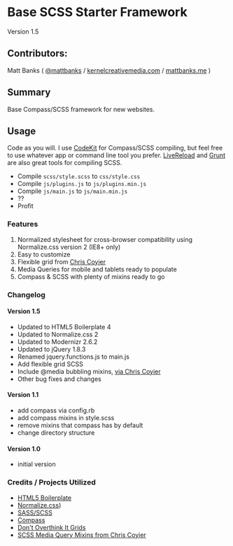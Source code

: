 # Base SCSS Starter Framework

Version 1.5

## Contributors:

Matt Banks ( [@mattbanks](http://twitter.com/mattbanks) / [kernelcreativemedia.com](http://www.kernelcreativemedia.com) / [mattbanks.me](http://www.mattbanks.me) )

## Summary

Base Compass/SCSS framework for new websites.

## Usage

Code as you will. I use [CodeKit](http://incident57.com/codekit/) for Compass/SCSS compiling, but feel free to use whatever app or command line tool you prefer. [LiveReload](http://livereload.com/) and [Grunt](http://gruntjs.com/) are also great tools for compiling SCSS.

- Compile `scss/style.scss` to `css/style.css`
- Compile `js/plugins.js` to `js/plugins.min.js`
- Compile `js/main.js` to `js/main.min.js`
- ??
- Profit

### Features

1. Normalized stylesheet for cross-browser compatibility using Normalize.css version 2 (IE8+ only)
2. Easy to customize
3. Flexible grid from [Chris Coyier](https://twitter.com/chriscoyier)
4. Media Queries for mobile and tablets ready to populate
5. Compass & SCSS with plenty of mixins ready to go

### Changelog

#### Version 1.5

* Updated to HTML5 Boilerplate 4
* Updated to Normalize.css 2
* Updated to Modernizr 2.6.2
* Updated to jQuery 1.8.3
* Renamed jquery.functions.js to main.js
* Add flexible grid SCSS
* Include @media bubbling mixins, [via Chris Coyier](http://css-tricks.com/snippets/css/media-queries-for-standard-devices/)
* Other bug fixes and changes

#### Version 1.1

* add compass via config.rb
* add compass mixins in style.scss
* remove mixins that compass has by default
* change directory structure

#### Version 1.0

* initial version

### Credits / Projects Utilized

* [HTML5 Boilerplate](http://html5boilerplate.com)
* [Normalize.css](http://necolas.github.com/normalize.css))
* [SASS/SCSS](http://sass-lang.com/)
* [Compass](http://compass-style.org)
* [Don't Overthink It Grids](css-tricks.com/dont-overthink-it-grids/)
* [SCSS Media Query Mixins from Chris Coyier](http://css-tricks.com/snippets/css/media-queries-for-standard-devices/)